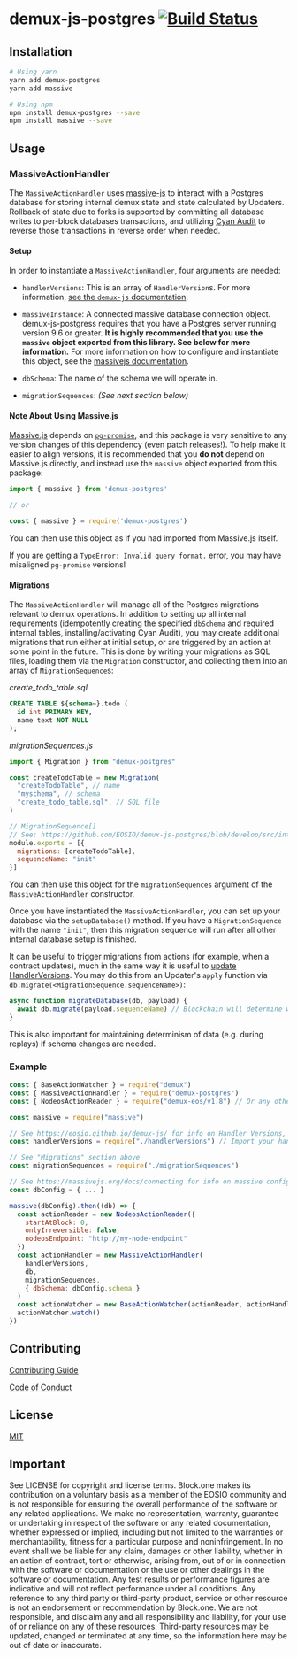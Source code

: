 # demux-js-postgres [![Build Status](https://travis-ci.org/EOSIO/demux-js-postgres.svg?branch=develop)](https://travis-ci.org/EOSIO/demux-js-postgres)

## Installation

```bash
# Using yarn
yarn add demux-postgres
yarn add massive

# Using npm
npm install demux-postgres --save
npm install massive --save
```

## Usage

### MassiveActionHandler

The `MassiveActionHandler` uses [massive-js](https://gitlab.com/dmfay/massive-js) to interact with a Postgres database for storing internal demux state and state calculated by Updaters. Rollback of state due to forks is supported by committing all database writes to per-block databases transactions, and utilizing [Cyan Audit](https://bitbucket.org/neadwerx/cyanaudit/overview) to reverse those transactions in reverse order when needed.

#### Setup

In order to instantiate a `MassiveActionHandler`, four arguments are needed:

- `handlerVersions`: This is an array of `HandlerVersion`s. For more information, [see the `demux-js` documentation](https://eosio.github.io/demux-js/classes/abstractactionhandler.html#applyupdaters). 

- `massiveInstance`: A connected massive database connection object. demux-js-postgress requires that you have a Postgres server running version 9.6 or greater. **It is highly recommended that you use the `massive` object exported from this library. See below for more information.** For more information on how to configure and instantiate this object, see the [massivejs documentation](https://massivejs.org/docs/connecting).

- `dbSchema`: The name of the schema we will operate in.

- `migrationSequences`: *(See next section below)*

#### Note About Using Massive.js

[Massive.js](https://gitlab.com/dmfay/massive-js) depends on [`pg-promise`](https://github.com/vitaly-t/pg-promise), and this package is very sensitive to any version changes of this dependency (even patch releases!). To help make it easier to align versions, it is recommended that you **do not** depend on Massive.js directly, and instead use the `massive` object exported from this package:

```typescript
import { massive } from 'demux-postgres'

// or

const { massive } = require('demux-postgres')
```

You can then use this object as if you had imported from Massive.js itself.

If you are getting a `TypeError: Invalid query format.` error, you may have misaligned `pg-promise` versions!


#### Migrations

The `MassiveActionHandler` will manage all of the Postgres migrations relevant to demux operations. In addition to setting up all internal requirements (idempotently creating the specified `dbSchema` and required internal tables, installing/activating Cyan Audit), you may create additional migrations that run either at initial setup, or are triggered by an action at some point in the future. This is done by writing your migrations as SQL files, loading them via the `Migration` constructor, and collecting them into an array of `MigrationSequence`s:

*create_todo_table.sql*
```sql
CREATE TABLE ${schema~}.todo (
  id int PRIMARY KEY,
  name text NOT NULL
);
```

*migrationSequences.js*
```javascript
import { Migration } from "demux-postgres"

const createTodoTable = new Migration(
  "createTodoTable", // name
  "myschema", // schema
  "create_todo_table.sql", // SQL file
)

// MigrationSequence[]
// See: https://github.com/EOSIO/demux-js-postgres/blob/develop/src/interfaces.ts
module.exports = [{
  migrations: [createTodoTable],
  sequenceName: "init"
}]
```

You can then use this object for the `migrationSequences` argument of the `MassiveActionHandler` constructor.

Once you have instantiated the `MassiveActionHandler`, you can set up your database via the `setupDatabase()` method. If you have a `MigrationSequence` with the name `"init"`, then this migration sequence will run after all other internal database setup is finished.

It can be useful to trigger migrations from actions (for example, when a contract updates), much in the same way it is useful to [update HandlerVersions](https://eosio.github.io/demux-js/classes/abstractactionhandler.html#applyupdaters). You may do this from an Updater's `apply` function via `db.migrate(<MigrationSequence.sequenceName>)`:

```javascript
async function migrateDatabase(db, payload) {
  await db.migrate(payload.sequenceName) // Blockchain will determine when and what migrations will run
}
```

This is also important for maintaining determinism of data (e.g. during replays) if schema changes are needed.

### Example

```javascript
const { BaseActionWatcher } = require("demux")
const { MassiveActionHandler } = require("demux-postgres")
const { NodeosActionReader } = require("demux-eos/v1.8") // Or any other compatible Action Reader

const massive = require("massive")

// See https://eosio.github.io/demux-js/ for info on Handler Versions, Updaters, and Effects
const handlerVersions = require("./handlerVersions") // Import your handler versions

// See "Migrations" section above
const migrationSequences = require("./migrationSequences")

// See https://massivejs.org/docs/connecting for info on massive configuration
const dbConfig = { ... }

massive(dbConfig).then((db) => {
  const actionReader = new NodeosActionReader({
    startAtBlock: 0,
    onlyIrreversible: false,
    nodeosEndpoint: "http://my-node-endpoint"
  })
  const actionHandler = new MassiveActionHandler(
    handlerVersions,
    db,
    migrationSequences,
    { dbSchema: dbConfig.schema }
  )
  const actionWatcher = new BaseActionWatcher(actionReader, actionHandler, { pollInterval: 500 })
  actionWatcher.watch()
})
```

## Contributing

[Contributing Guide](./CONTRIBUTING.md)

[Code of Conduct](./CONTRIBUTING.md#conduct)

## License

[MIT](./LICENSE)

## Important

See LICENSE for copyright and license terms.  Block.one makes its contribution on a voluntary basis as a member of the EOSIO community and is not responsible for ensuring the overall performance of the software or any related applications.  We make no representation, warranty, guarantee or undertaking in respect of the software or any related documentation, whether expressed or implied, including but not limited to the warranties or merchantability, fitness for a particular purpose and noninfringement. In no event shall we be liable for any claim, damages or other liability, whether in an action of contract, tort or otherwise, arising from, out of or in connection with the software or documentation or the use or other dealings in the software or documentation.  Any test results or performance figures are indicative and will not reflect performance under all conditions.  Any reference to any third party or third-party product, service or other resource is not an endorsement or recommendation by Block.one.  We are not responsible, and disclaim any and all responsibility and liability, for your use of or reliance on any of these resources. Third-party resources may be updated, changed or terminated at any time, so the information here may be out of date or inaccurate.
